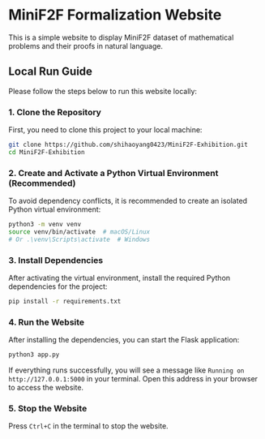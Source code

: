 # MiniF2F Formalization Website

This is a simple website to display MiniF2F dataset of mathematical problems and their proofs in natural language.

## Local Run Guide

Please follow the steps below to run this website locally:

### 1. Clone the Repository

First, you need to clone this project to your local machine:

```bash
git clone https://github.com/shihaoyang0423/MiniF2F-Exhibition.git
cd MiniF2F-Exhibition
```

### 2. Create and Activate a Python Virtual Environment (Recommended)

To avoid dependency conflicts, it is recommended to create an isolated Python virtual environment:

```bash
python3 -m venv venv
source venv/bin/activate  # macOS/Linux
# Or .\venv\Scripts\activate  # Windows
```

### 3. Install Dependencies

After activating the virtual environment, install the required Python dependencies for the project:

```bash
pip install -r requirements.txt
```


### 4. Run the Website

After installing the dependencies, you can start the Flask application:

```bash
python3 app.py
```

If everything runs successfully, you will see a message like `Running on http://127.0.0.1:5000` in your terminal. Open this address in your browser to access the website.

### 5. Stop the Website

Press `Ctrl+C` in the terminal to stop the website.
